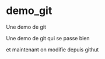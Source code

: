 # demo_git
Une demo de git

Une demo de git qui se passe bien

et maintenant on modifie depuis githut
